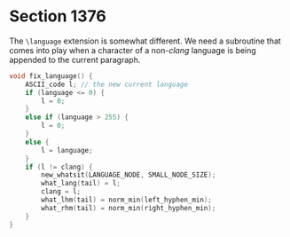 # Section 1376

The `\language` extension is somewhat different.
We need a subroutine that comes into play when a character of a non-*clang* language is being appended to the current paragraph.

```c << Declare action procedures for use by |main_control| >>+=
void fix_language() {
    ASCII_code l; // the new current language
    if (language <= 0) {
        l = 0;
    }
    else if (language > 255) {
        l = 0;
    }
    else {
        l = language;
    }
    if (l != clang) {
        new_whatsit(LANGUAGE_NODE, SMALL_NODE_SIZE);
        what_lang(tail) = l;
        clang = l;
        what_lhm(tail) = norm_min(left_hyphen_min);
        what_rhm(tail) = norm_min(right_hyphen_min);
    }
}
```
